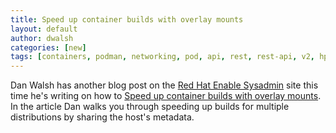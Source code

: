 ```yaml
---
title: Speed up container builds with overlay mounts
layout: default
author: dwalsh
categories: [new]
tags: [containers, podman, networking, pod, api, rest, rest-api, v2, hpc]
---
```


Dan Walsh has another blog post on the [Red Hat Enable Sysadmin](https://www.redhat.com/sysadmin/) site this time he's writing on how to [Speed up container builds with overlay mounts](https://www.redhat.com/sysadmin/overlay-mounts). In the article Dan walks you through speeding up builds for multiple distributions by sharing the host's metadata.
